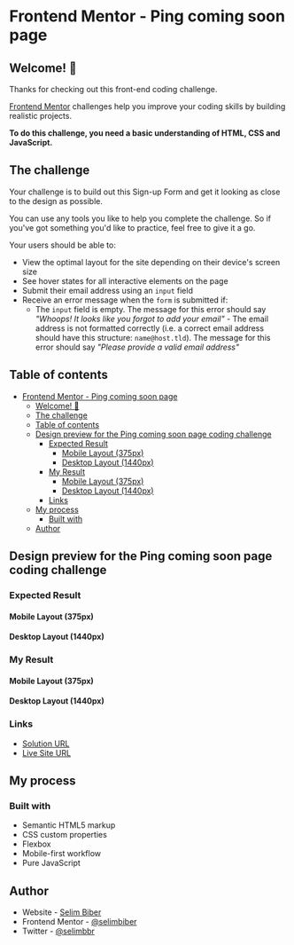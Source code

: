 # Frontend Mentor - Ping coming soon page

## Welcome! 👋

Thanks for checking out this front-end coding challenge.

[Frontend Mentor](https://www.frontendmentor.io) challenges help you improve your coding skills by building realistic projects.

**To do this challenge, you need a basic understanding of HTML, CSS and JavaScript.**

## The challenge

Your challenge is to build out this Sign-up Form and get it looking as close to the design as possible.

You can use any tools you like to help you complete the challenge. So if you've got something you'd like to practice, feel free to give it a go.

Your users should be able to: 

- View the optimal layout for the site depending on their device's screen size 
- See hover states for all interactive elements on the page 
- Submit their email address using an `input` field 
- Receive an error message when the `form` is submitted if: 
  - The `input` field is empty. The message for this error should say *"Whoops! It looks like you forgot to add your email"* - The email address is not formatted correctly (i.e. a correct email address should have this structure: `name@host.tld`). The message for this error should say *"Please provide a valid email address"*

## Table of contents
- [Frontend Mentor - Ping coming soon page](#frontend-mentor---ping-coming-soon-page)
  - [Welcome! 👋](#welcome-)
  - [The challenge](#the-challenge)
  - [Table of contents](#table-of-contents)
  - [Design preview for the Ping coming soon page coding challenge](#design-preview-for-the-ping-coming-soon-page-coding-challenge)
    - [Expected Result](#expected-result)
      - [Mobile Layout (375px)](#mobile-layout-375px)
      - [Desktop Layout (1440px)](#desktop-layout-1440px)
    - [My Result](#my-result)
      - [Mobile Layout (375px)](#mobile-layout-375px-1)
      - [Desktop Layout (1440px)](#desktop-layout-1440px-1)
    - [Links](#links)
  - [My process](#my-process)
    - [Built with](#built-with)
  - [Author](#author)

## Design preview for the Ping coming soon page coding challenge

### Expected Result

#### Mobile Layout (375px)


#### Desktop Layout (1440px)


### My Result

#### Mobile Layout (375px)


#### Desktop Layout (1440px)


### Links

- [Solution URL]()
- [Live Site URL](https://htmlpreview.github.io/?https://github.com/selimbiber/Pure-JavaScript-Projects/blob/main/PingComingSoonPage/index.html)

## My process

### Built with

- Semantic HTML5 markup
- CSS custom properties
- Flexbox
- Mobile-first workflow
- Pure JavaScript

## Author

- Website - [Selim Biber](https://www.selimbiber.dev)
- Frontend Mentor - [@selimbiber](https://www.frontendmentor.io/profile/selimbiber)
- Twitter - [@selimbbr](https://www.twitter.com/selimbbr)

